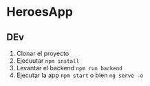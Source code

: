 # HeroesApp

## DEv
1. Clonar el proyecto
2. Ejecuutar ```npm install```
3. Levantar el backend ```npm run backend```
4. Ejecutar la app ```npm start``` o bien ```ng serve -o```
